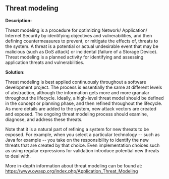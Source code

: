 Threat modeling
-------

**Description:**

Threat modeling is a procedure for optimizing Network/ Application/ Internet Security by 
identifying objectives and vulnerabilities, and then defining countermeasures to prevent, 
or mitigate the effects of, threats to the system. A threat is a potential or actual 
undesirable event that may be malicious (such as DoS attack) or incidental 
(failure of a Storage Device). Threat modeling is a planned activity for identifying and 
assessing application threats and vulnerabilities. 

**Solution:**

Threat modeling is best applied continuously throughout a software development project. 
The process is essentially the same at different levels of abstraction, although the 
information gets more and more granular throughout the lifecycle. Ideally, a high-level 
threat model should be defined in the concept or planning phase, and then refined 
throughout the lifecycle. As more details are added to the system, new attack vectors are 
created and exposed. The ongoing threat modeling process should examine, diagnose, and 
address these threats.

Note that it is a natural part of refining a system for new threats to be exposed. 
For example, when you select a particular technology -- such as Java for example -- 
you take on the responsibility to identify the new threats that are created by that choice. 
Even implementation choices such as using regular expressions for validation introduce 
potential new threats to deal with. 

More in-depth information about threat modeling can be found at:
https://www.owasp.org/index.php/Application_Threat_Modeling



   
